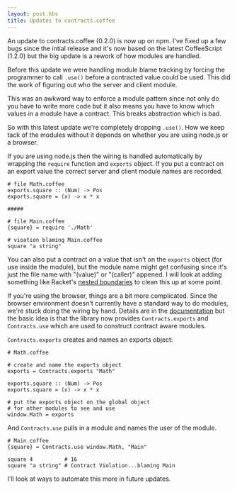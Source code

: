 ```yaml
---
layout: post.hbs
title: Updates to contracts.coffee
---
```


An update to contracts.coffee (0.2.0) is now up on npm. I've fixed up
a few bugs since the intial release and it's now based on the
latest CoffeeScript (1.2.0)
but the big update is a rework of how modules are handled.

Before this update we were handling module blame tracking by forcing the
programmer to call `.use()` before a contracted value could be used. This
did the work of figuring out who the server and client module.


This was an awkward way to enforce a module pattern since not only do you have to
write more code but it also means you have to know which values in a
module have a contract. This breaks abstraction which is bad.

So with this latest update we're completely dropping `.use()`. How we keep tack
of the modules without it depends on whether you are using node.js or a browser.

If you are using node.js then the wiring is handled automatically by wrapping
the `require` function and `exports` object. If you put a contract on an export
value the correct server and client module names are recorded.

    # file Math.coffee
    exports.square :: (Num) -> Pos
    exports.square = (x) -> x * x

    #####

    # file Main.coffee
    {square} = require './Math'

    # vioation blaming Main.coffee
    square "a string"

You can also put a contract on a value that isn't on the `exports` object (for use inside
the module), but the module name might get confusing since it's just the file name with
"(value)" or "(caller)" appened. I will look at adding something like Racket's
[nested boundaries](http://docs.racket-lang.org/reference/Attaching_Contracts_to_Values.html#%28part._.Nested_.Contract_.Boundaries%29)
to clean this up at some point.

If you're using the browser, things are a bit more complicated. Since the browser environment
doesn't currently have a standard way to do modules, we're stuck doing the wiring by hand.
Details are in the [documentation](http://disnetdev.com/contracts.coffee/) but the basic idea is that
the library now provides `Contracts.exports` and `Contracts.use` which are used to construct
contract aware modules.

`Contracts.exports` creates and names an exports object:

    # Math.coffee

    # create and name the exports object
    exports = Contracts.exports "Math"

    exports.square :: (Num) -> Pos
    exports.square = (x) -> x * x

    # put the exports object on the global object
    # for other modules to see and use
    window.Math = exports

And `Contracts.use` pulls in a module and names the user of the module.

    # Main.coffee
    {square} = Contracts.use window.Math, "Main"

    square 4          # 16
    square "a string" # Contract Violation...blaming Main

I'll look at ways to automate this more in future updates.
